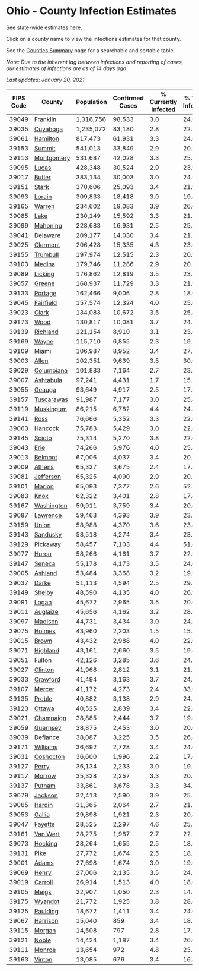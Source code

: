 # Ohio - County Infection Estimates

See state-wide estimates [here](/infections/us-oh).

Click on a county name to view the infections estimates for that county.

See the [Counties Summary](/infections/summary-counties) page for a searchable and sortable table.

*Note: Due to the inherent lag between infections and reporting of cases, our estimates of infections are as of 14 days ago.*

*Last updated: January 20, 2021*

|   FIPS Code |                   County |   Population |   Confirmed Cases |   % Currently Infected |   % Total Infected |
|-------------|--------------------------|--------------|-------------------|------------------------|--------------------|
|       39049 |     [Franklin](franklin) |    1,316,756 |            98,533 |                    3.0 |               24.6 |
|       39035 |     [Cuyahoga](cuyahoga) |    1,235,072 |            83,180 |                    2.8 |               22.3 |
|       39061 |     [Hamilton](hamilton) |      817,473 |            61,931 |                    3.3 |               24.6 |
|       39153 |         [Summit](summit) |      541,013 |            33,849 |                    2.9 |               20.3 |
|       39113 | [Montgomery](montgomery) |      531,687 |            42,028 |                    3.3 |               25.2 |
|       39095 |           [Lucas](lucas) |      428,348 |            30,524 |                    2.9 |               23.9 |
|       39017 |         [Butler](butler) |      383,134 |            30,003 |                    3.0 |               24.9 |
|       39151 |           [Stark](stark) |      370,606 |            25,093 |                    3.4 |               21.9 |
|       39093 |         [Lorain](lorain) |      309,833 |            18,418 |                    3.0 |               19.4 |
|       39165 |         [Warren](warren) |      234,602 |            19,083 |                    3.9 |               26.0 |
|       39085 |             [Lake](lake) |      230,149 |            15,592 |                    3.3 |               21.7 |
|       39099 |     [Mahoning](mahoning) |      228,683 |            16,931 |                    2.5 |               25.3 |
|       39041 |     [Delaware](delaware) |      209,177 |            14,030 |                    3.4 |               21.5 |
|       39025 |     [Clermont](clermont) |      206,428 |            15,335 |                    4.3 |               23.6 |
|       39155 |     [Trumbull](trumbull) |      197,974 |            12,515 |                    2.3 |               20.9 |
|       39103 |         [Medina](medina) |      179,746 |            11,286 |                    2.9 |               20.2 |
|       39089 |       [Licking](licking) |      176,862 |            12,819 |                    3.5 |               23.2 |
|       39057 |         [Greene](greene) |      168,937 |            11,729 |                    3.3 |               21.9 |
|       39133 |       [Portage](portage) |      162,466 |             9,006 |                    2.8 |               18.0 |
|       39045 |   [Fairfield](fairfield) |      157,574 |            12,324 |                    4.0 |               25.0 |
|       39023 |           [Clark](clark) |      134,083 |            10,672 |                    3.5 |               25.4 |
|       39173 |             [Wood](wood) |      130,817 |            10,081 |                    3.7 |               24.7 |
|       39139 |     [Richland](richland) |      121,154 |             8,910 |                    3.1 |               23.6 |
|       39169 |           [Wayne](wayne) |      115,710 |             6,855 |                    2.3 |               19.1 |
|       39109 |           [Miami](miami) |      106,987 |             8,952 |                    3.4 |               27.1 |
|       39003 |           [Allen](allen) |      102,351 |             9,639 |                    3.5 |               30.0 |
|       39029 | [Columbiana](columbiana) |      101,883 |             7,164 |                    2.7 |               23.8 |
|       39007 |   [Ashtabula](ashtabula) |       97,241 |             4,431 |                    1.7 |               15.2 |
|       39055 |         [Geauga](geauga) |       93,649 |             4,917 |                    2.5 |               17.3 |
|       39157 | [Tuscarawas](tuscarawas) |       91,987 |             7,177 |                    3.0 |               25.4 |
|       39119 |   [Muskingum](muskingum) |       86,215 |             6,782 |                    4.4 |               24.8 |
|       39141 |             [Ross](ross) |       76,666 |             5,352 |                    3.3 |               22.0 |
|       39063 |       [Hancock](hancock) |       75,783 |             5,429 |                    3.0 |               22.8 |
|       39145 |         [Scioto](scioto) |       75,314 |             5,270 |                    3.8 |               22.0 |
|       39043 |             [Erie](erie) |       74,266 |             5,976 |                    4.0 |               25.8 |
|       39013 |       [Belmont](belmont) |       67,006 |             4,037 |                    3.4 |               20.1 |
|       39009 |         [Athens](athens) |       65,327 |             3,675 |                    2.4 |               17.4 |
|       39081 |   [Jefferson](jefferson) |       65,325 |             4,090 |                    2.9 |               20.1 |
|       39101 |         [Marion](marion) |       65,093 |             7,377 |                    2.6 |               52.2 |
|       39083 |             [Knox](knox) |       62,322 |             3,401 |                    2.8 |               17.4 |
|       39167 | [Washington](washington) |       59,911 |             3,759 |                    3.4 |               20.4 |
|       39087 |     [Lawrence](lawrence) |       59,463 |             4,393 |                    3.9 |               23.1 |
|       39159 |           [Union](union) |       58,988 |             4,370 |                    3.6 |               23.4 |
|       39143 |     [Sandusky](sandusky) |       58,518 |             4,274 |                    3.4 |               23.5 |
|       39129 |     [Pickaway](pickaway) |       58,457 |             7,103 |                    4.4 |               51.6 |
|       39077 |           [Huron](huron) |       58,266 |             4,161 |                    3.7 |               22.9 |
|       39147 |         [Seneca](seneca) |       55,178 |             4,173 |                    3.5 |               24.0 |
|       39005 |       [Ashland](ashland) |       53,484 |             3,368 |                    3.2 |               19.9 |
|       39037 |           [Darke](darke) |       51,113 |             4,594 |                    2.5 |               29.2 |
|       39149 |         [Shelby](shelby) |       48,590 |             4,135 |                    4.0 |               26.9 |
|       39091 |           [Logan](logan) |       45,672 |             2,965 |                    3.5 |               20.6 |
|       39011 |     [Auglaize](auglaize) |       45,656 |             4,162 |                    3.2 |               28.8 |
|       39097 |       [Madison](madison) |       44,731 |             3,434 |                    3.0 |               24.8 |
|       39075 |         [Holmes](holmes) |       43,960 |             2,203 |                    1.5 |               15.8 |
|       39015 |           [Brown](brown) |       43,432 |             2,988 |                    4.0 |               22.0 |
|       39071 |     [Highland](highland) |       43,161 |             2,660 |                    3.5 |               19.4 |
|       39051 |         [Fulton](fulton) |       42,126 |             3,285 |                    3.6 |               24.8 |
|       39027 |       [Clinton](clinton) |       41,968 |             2,812 |                    3.1 |               21.5 |
|       39033 |     [Crawford](crawford) |       41,494 |             3,163 |                    3.7 |               24.7 |
|       39107 |         [Mercer](mercer) |       41,172 |             4,273 |                    2.4 |               33.0 |
|       39135 |         [Preble](preble) |       40,882 |             3,138 |                    2.9 |               24.5 |
|       39123 |         [Ottawa](ottawa) |       40,525 |             2,839 |                    3.4 |               22.8 |
|       39021 |   [Champaign](champaign) |       38,885 |             2,444 |                    3.7 |               19.8 |
|       39059 |     [Guernsey](guernsey) |       38,875 |             2,453 |                    3.0 |               20.0 |
|       39039 |     [Defiance](defiance) |       38,087 |             3,225 |                    3.5 |               26.8 |
|       39171 |     [Williams](williams) |       36,692 |             2,728 |                    3.4 |               24.0 |
|       39031 |   [Coshocton](coshocton) |       36,600 |             1,996 |                    2.2 |               17.6 |
|       39127 |           [Perry](perry) |       36,134 |             2,233 |                    3.0 |               19.7 |
|       39117 |         [Morrow](morrow) |       35,328 |             2,257 |                    3.3 |               20.8 |
|       39137 |         [Putnam](putnam) |       33,861 |             3,678 |                    3.3 |               34.3 |
|       39079 |       [Jackson](jackson) |       32,413 |             2,590 |                    3.9 |               25.2 |
|       39065 |         [Hardin](hardin) |       31,365 |             2,064 |                    2.7 |               21.2 |
|       39053 |         [Gallia](gallia) |       29,898 |             1,921 |                    2.3 |               20.4 |
|       39047 |       [Fayette](fayette) |       28,525 |             2,297 |                    4.6 |               25.3 |
|       39161 |     [Van Wert](van-wert) |       28,275 |             1,987 |                    2.7 |               22.2 |
|       39073 |       [Hocking](hocking) |       28,264 |             1,655 |                    2.5 |               18.8 |
|       39131 |             [Pike](pike) |       27,772 |             1,674 |                    2.5 |               18.7 |
|       39001 |           [Adams](adams) |       27,698 |             1,674 |                    3.0 |               19.0 |
|       39069 |           [Henry](henry) |       27,006 |             2,135 |                    3.5 |               24.7 |
|       39019 |       [Carroll](carroll) |       26,914 |             1,513 |                    4.0 |               18.0 |
|       39105 |           [Meigs](meigs) |       22,907 |             1,050 |                    2.3 |               14.3 |
|       39175 |       [Wyandot](wyandot) |       21,772 |             1,925 |                    3.8 |               28.6 |
|       39125 |     [Paulding](paulding) |       18,672 |             1,411 |                    3.4 |               24.0 |
|       39067 |     [Harrison](harrison) |       15,040 |               859 |                    3.4 |               18.5 |
|       39115 |         [Morgan](morgan) |       14,508 |               797 |                    2.8 |               17.5 |
|       39121 |           [Noble](noble) |       14,424 |             1,187 |                    3.4 |               26.0 |
|       39111 |         [Monroe](monroe) |       13,654 |               972 |                    4.8 |               23.1 |
|       39163 |         [Vinton](vinton) |       13,085 |               676 |                    3.4 |               16.4 |